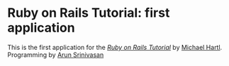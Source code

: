 # Ruby on Rails Tutorial: first application

This is the first application for the
[*Ruby on Rails Tutorial*](http://railstutorial.org/)
by [Michael Hartl](http://michaelhartl.com/).
Programming by [Arun Srinivasan](http://www.twitter.com/arzvi)